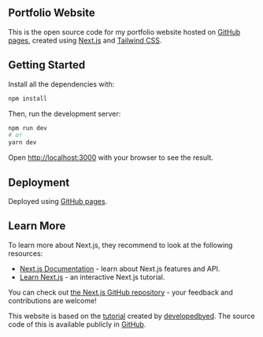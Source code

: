 ## Portfolio Website
This is the open source code for my portfolio website hosted on [GitHub pages](https://lenakita.github.io/portfolio/), created using [Next.js](https://nextjs.org/) and [Tailwind CSS](https://tailwindcss.com).

## Getting Started

Install all the dependencies with:

```bash
npm install
```

Then, run the development server:

```bash
npm run dev
# or
yarn dev
```

Open [http://localhost:3000](http://localhost:3000) with your browser to see the result.

## Deployment

Deployed using [GitHub pages](https://pages.github.com/).

## Learn More

To learn more about Next.js, they recommend to look at the following resources:

- [Next.js Documentation](https://nextjs.org/docs) - learn about Next.js features and API.
- [Learn Next.js](https://nextjs.org/learn) - an interactive Next.js tutorial.

You can check out [the Next.js GitHub repository](https://github.com/vercel/next.js/) - your feedback and contributions are welcome!

This website is based on the [tutorial](https://www.youtube.com/watch?v=k-Pi5ZMxHWY) created by [developedbyed](https://www.youtube.com/c/DevEd). The source code of this is available publicly in [GitHub](https://github.com/developedbyed/react-portofolio-with-tailwind).

